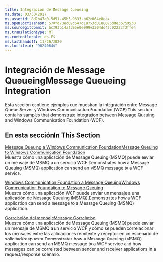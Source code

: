 ```yaml
---
title: Integración de Message Queueing
ms.date: 03/30/2017
ms.assetid: 8d2b47a0-5d51-45b5-9633-b62e064e8ea4
ms.openlocfilehash: 570fd73ec02c647d18753c0188075dde36759530
ms.sourcegitcommit: bc293b14af795e0e999e3304dd40c0222cf2ffe4
ms.translationtype: MT
ms.contentlocale: es-ES
ms.lasthandoff: 11/26/2020
ms.locfileid: "96240646"
---
```

# <a name="message-queueing-integration"></a><span data-ttu-id="77d73-102">Integración de Message Queueing</span><span class="sxs-lookup"><span data-stu-id="77d73-102">Message Queueing Integration</span></span>

<span data-ttu-id="77d73-103">Esta sección contiene ejemplos que muestran la integración entre Message Queue Server y Windows Communication Foundation (WCF).</span><span class="sxs-lookup"><span data-stu-id="77d73-103">This section contains samples that demonstrate integration between Message Queuing and Windows Communication Foundation (WCF).</span></span>  
  
## <a name="in-this-section"></a><span data-ttu-id="77d73-104">En esta sección</span><span class="sxs-lookup"><span data-stu-id="77d73-104">In This Section</span></span>  

 [<span data-ttu-id="77d73-105">Message Queuing a Windows Communication Foundation</span><span class="sxs-lookup"><span data-stu-id="77d73-105">Message Queuing to Windows Communication Foundation</span></span>](message-queuing-to-wcf.md)  
 <span data-ttu-id="77d73-106">Muestra cómo una aplicación de Message Queuing (MSMQ) puede enviar un mensaje de MSMQ a un servicio WCF.</span><span class="sxs-lookup"><span data-stu-id="77d73-106">Demonstrates how a Message Queuing (MSMQ) application can send an MSMQ message to a WCF service.</span></span>
  
 [<span data-ttu-id="77d73-107">Windows Communication Foundation a Message Queuing</span><span class="sxs-lookup"><span data-stu-id="77d73-107">Windows Communication Foundation to Message Queuing</span></span>](wcf-to-message-queuing.md)  
 <span data-ttu-id="77d73-108">Muestra cómo una aplicación WCF puede enviar un mensaje a una aplicación de Message Queuing (MSMQ).</span><span class="sxs-lookup"><span data-stu-id="77d73-108">Demonstrates how a WCF application can send a message to a Message Queuing (MSMQ) application.</span></span>  
  
 [<span data-ttu-id="77d73-109">Correlación del mensaje</span><span class="sxs-lookup"><span data-stu-id="77d73-109">Message Correlation</span></span>](message-correlation.md)  
 <span data-ttu-id="77d73-110">Muestra cómo una aplicación de Message Queuing (MSMQ) puede enviar un mensaje de MSMQ a un servicio WCF y cómo se pueden correlacionar los mensajes entre las aplicaciones remitente y receptor en un escenario de solicitud/respuesta.</span><span class="sxs-lookup"><span data-stu-id="77d73-110">Demonstrates how a Message Queuing (MSMQ) application can send an MSMQ message to a WCF service and how messages can be correlated between sender and receiver applications in a request/response scenario.</span></span>
